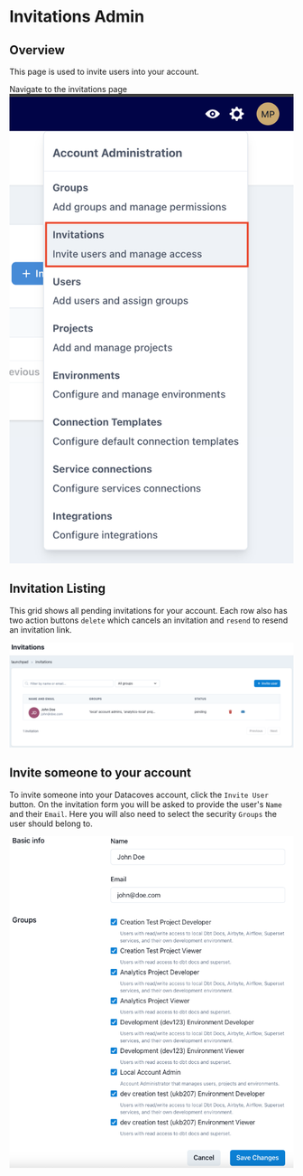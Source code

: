 # Invitations Admin

## Overview

This page is used to invite users into your account.

Navigate to the invitations page
![Invitations Dropdown](./assets/invitations_dropdown.png)

## Invitation Listing

This grid shows all pending invitations for your account. Each row also has two action buttons `delete` which cancels an invitation and `resend` to resend an invitation link.

![Invitations Listing](./assets/invitations_landing.png)

## Invite someone to your account

To invite someone into your Datacoves account, click the `Invite User` button. On the invitation form you will be asked to provide the user's `Name` and their `Email`. Here you will also need to select the security `Groups` the user should belong to.

![Integration Create or Edit Page](./assets/users_edit_page.png)
